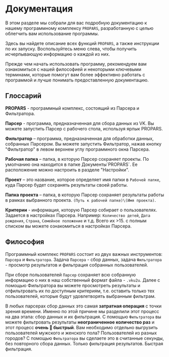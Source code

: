 # Документация

В этом разделе мы собрали для вас подробную документацию к нашему программному комплексу `PROPARS`, разработанную с целью облегчить вам использование программы.

Здесь вы найдете описание всех функций `PROPARS`, а также инструкции по их запуску. Воспользуйтесь меню слева, чтобы получить исчерпывающую информацию о каждой из них.

Прежде чем начать использовать программу, рекомендуем вам ознакомиться с нашей философией и некоторыми ключевыми терминами, которые помогут вам более эффективно работать с программой и лучше понимать предоставленную документацию.

## Глоссарий

**PROPARS** - программный комплекс, состоящий из Парсера и Фильтратора.

**Парсер** - программа, предназначенная для сбора данных из VK. Вы можете запустить Парсер с рабочего стола, используя ярлык PROPARS.

**Фильтратор** – программа, предназначенная для обработки данных, собранных Парсером.  Вы можете запустить Фильтратор, нажав кнопку "Фильтратор" в левом верхнем углу программного окна Парсера.

**Рабочая папка** – папка, в которую Парсер сохраняет проекты. По умолчанию она находится в папке Документы\`PROPARS`. Ее расположение можно настроить в разделе "Настройки". 

**Проект** – это название, которое определяет имя папки в `Рабочей папке`, куда Парсер будет сохранять результаты своей работы.

**Папка проекта** – папка, в которую Парсер сохраняет результаты работы в рамках выбранного проекта. `(Путь к рабочей папке)\(Имя проекта)`.

**Критерии** - информация, которую Парсер собирает о пользователях. Задается в настройках Парсера. Например: `Количество детей`, `Дата рождения`, `Страна`, `Семейное положение` и т.д. Всего их >15. с полным списком вы можете ознакомиться в настройках Парсера.

## Философия

Программный комплекс `PROPARS` состоит из двух важных инструментов: `Парсера` и `Фильтратора`. Задача `Парсера` - сбор данных, задача `Фильтратора` - просмотр результатов и фильтрация собранных пользователей.

При сборе пользователей `Парсер` сохраняет всю собранную информацию о них в наш собственный формат файла - `.vku2u`. Далее с помощью Фильтратора вы можете просмотреть результаты и отфильтровать их по доступным критериям, т.е. оставить только тех пользователей, которые будут удовлетворять выбранным фильтрам. 

В любых парсерах сбор данных это самая **затратная операция** с точки зрения времени. Именно по этой причине мы разделили этот процесс на два этапа: сбор данных и их фильтрация. С помощью `Фильтратора` вы можете фильтровать результаты **неограниченное количество раз** и этот процесс **очень 🚀 быстрый**. Вам необходимо отдельно выгрузить пользователей мужского и женского пола? Пользователей из разных городов? С помощью `Фильтратора` вы сделаете это в считанные секунды, без повторного сбора данных. Только фильтрация результатов. Быстрая фильтрация.